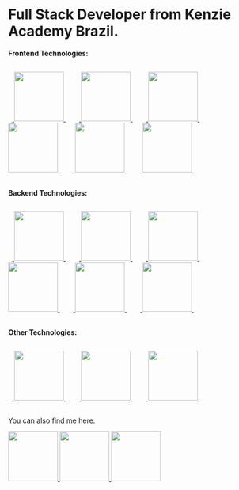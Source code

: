 # Full Stack Developer from Kenzie Academy Brazil.


**Frontend Technologies:**

##

<div display="flex" align-items="space-around"> 
&nbsp;&nbsp;<a target="_blank"  href="https://developer.mozilla.org/en-US/docs/Glossary/HTML5"> <img width="100" heigth="100"<img width="50" heigth="50" src="https://cdn.jsdelivr.net/gh/devicons/devicon/icons/html5/html5-original.svg" /> </a>&nbsp;&nbsp;&nbsp;&nbsp;
&nbsp;&nbsp;<a href="https://developer.mozilla.org/pt-BR/docs/Web/CSS"> <img width="100" heigth="100"<img width="50" heigth="50" src="https://cdn.jsdelivr.net/gh/devicons/devicon/icons/css3/css3-original.svg" /> </a>&nbsp;&nbsp;&nbsp;&nbsp;
&nbsp;&nbsp;<a href="https://developer.mozilla.org/pt-BR/docs/Web/JavaScript"> <img width="100" heigth="100"<img width="50" heigth="50" src="https://cdn.jsdelivr.net/gh/devicons/devicon/icons/javascript/javascript-original.svg" /> </a>&nbsp;&nbsp;&nbsp;&nbsp;
&nbsp;&nbsp;<a href="https://react.dev/"> <img width="100" heigth="100"<img width="50" heigth="50" src="https://cdn.jsdelivr.net/gh/devicons/devicon/icons/react/react-original.svg" /> </a>&nbsp;&nbsp;&nbsp;&nbsp;
&nbsp;&nbsp;<a href="https://www.typescriptlang.org/"> <img width="100" heigth="100"<img width="50" heigth="50" src="https://cdn.jsdelivr.net/gh/devicons/devicon/icons/typescript/typescript-original.svg" /> </a>&nbsp;&nbsp;&nbsp;&nbsp;
&nbsp;&nbsp;<a href="https://nextjs.org/"> <img width="100" heigth="100"<img width="50" heigth="50" src="https://cdn.jsdelivr.net/gh/devicons/devicon/icons/nextjs/nextjs-original.svg" /> </a>&nbsp;&nbsp;&nbsp;&nbsp;
</div>

##

**Backend Technologies:**

##

<div display="flex" align-items="space-around"> 
  &nbsp;&nbsp;<a href="https://nodejs.org/en"> <img width="100" heigth="100"<img width="50" heigth="50" src="https://cdn.jsdelivr.net/gh/devicons/devicon/icons/nodejs/nodejs-original.svg" /> </a>&nbsp;&nbsp;&nbsp;&nbsp;  
  &nbsp;&nbsp;<a href="https://nestjs.com/"> <img width="100" heigth="100"<img width="50" heigth="50" src="https://cdn.jsdelivr.net/gh/devicons/devicon/icons/nestjs/nestjs-plain.svg" /> </a>&nbsp;&nbsp;&nbsp;&nbsp;
  &nbsp;&nbsp;<a href="https://www.npmjs.com/package/express"> <img width="100" heigth="100"<img width="50" heigth="50" src="https://cdn.jsdelivr.net/gh/devicons/devicon/icons/express/express-original.svg" /> </a>&nbsp;&nbsp;&nbsp;&nbsp;
  &nbsp;&nbsp;<a href="https://www.python.org/"> <img width="100" heigth="100"<img width="50" heigth="50" src="https://cdn.jsdelivr.net/gh/devicons/devicon/icons/python/python-original.svg" /> </a>&nbsp;&nbsp;&nbsp;&nbsp;
  &nbsp;&nbsp;<a href="https://www.djangoproject.com/"> <img width="100" heigth="100"<img width="50" heigth="50" src="https://cdn.jsdelivr.net/gh/devicons/devicon/icons/django/django-plain.svg" /> </a>&nbsp;&nbsp;&nbsp;&nbsp;
  &nbsp;&nbsp;<a href="https://www.postgresql.org/"> <img width="100" heigth="100"<img width="50" heigth="50" src="https://cdn.jsdelivr.net/gh/devicons/devicon/icons/postgresql/postgresql-original.svg" /> </a>&nbsp;&nbsp;&nbsp;&nbsp;
</div>

##

**Other Technologies:**

##

<div display="flex" align-items="space-around"> 
  &nbsp;&nbsp;<a href="https://github.com/"> <img width="100" heigth="100"<img width="50" heigth="50" src="https://cdn.jsdelivr.net/gh/devicons/devicon/icons/github/github-original.svg" /> </a>&nbsp;&nbsp;&nbsp;&nbsp;  
  &nbsp;&nbsp;<a href="https://about.gitlab.com/"> <img width="100" heigth="100"<img width="50" heigth="50" src="https://cdn.jsdelivr.net/gh/devicons/devicon/icons/gitlab/gitlab-original.svg" /> </a>&nbsp;&nbsp;&nbsp;&nbsp;  
  &nbsp;&nbsp;<a href="https://www.atlassian.com/br/software/jira?&aceid=&adposition=&adgroup=143040554285&campaign=19324540271&creative=642122380510&device=c&keyword=jira&matchtype=e&network=g&placement=&ds_kids=p74609451296&ds_e=GOOGLE&ds_eid=700000001558501&ds_e1=GOOGLE&gad_source=1&gclid=Cj0KCQjw7JOpBhCfARIsAL3bobfkXf8gUiO4HgQzTCaqtI3N9oicUn7y75LB-0CYamD1NyJQeavXfwUaAi8EEALw_wcB&gclsrc=aw.ds"> <img width="100" heigth="100"<img width="50" heigth="50" src="https://cdn.jsdelivr.net/gh/devicons/devicon/icons/jira/jira-original.svg" /> </a>&nbsp;&nbsp;&nbsp;&nbsp;
</div>

##

You can also find me here:

<div display="flex" flex-direction="row"> 
<a href="https://linktr.ee/mateusjf"> <img width="100" heigth="100" src="https://img.shields.io/badge/linktree-1de9b6?style=for-the-badge&logo=linktree&logoColor=white"> </a>
<a href="https://www.linkedin.com/in/mateus-joao-feldhaus/"> <img width="100" heigth="100" src="https://img.shields.io/badge/linkedin-%230077B5.svg?style=for-the-badge&logo=linkedin&logoColor=white"> </a>  
<a href="https://instagram.com/mateusjf91?igshid=ZDdkNTZiNTM="> <img width="100" heigth="100" src="https://img.shields.io/badge/Instagram-%23E4405F.svg?style=for-the-badge&logo=Instagram&logoColor=white"> </a>
</div>

          
          
          
          
          
          

<!--
**mateusjfeldhaus/mateusjfeldhaus** is a ✨ _special_ ✨ repository because its `README.md` (this file) appears on your GitHub profile.

Here are some ideas to get you started:

- 🔭 I’m currently working on ...
- 🌱 I’m currently learning ...
- 👯 I’m looking to collaborate on ...
- 🤔 I’m looking for help with ...
- 💬 Ask me about ...
- 📫 How to reach me: ...
- 😄 Pronouns: ...
- ⚡ Fun fact: ...
-->
